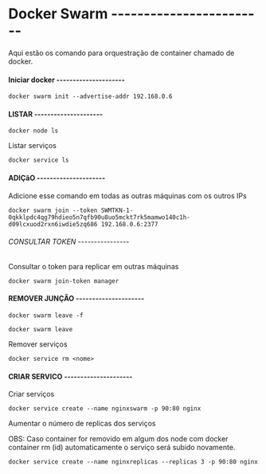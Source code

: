 # Docker Swarm ------------------------

Aqui estão os comando para orquestração
de container chamado de docker.

#### Iniciar docker ---------------------

```` shell
docker swarm init --advertise-addr 192.168.0.6

````


#### LISTAR ---------------------

```` shell
docker node ls

````
Listar serviços

```` shell
docker service ls

````


#### ADIÇãO ---------------------

Adicione esse comando em todas as 
outras máquinas com os outros IPs

```` shell
docker swarm join --token SWMTKN-1-0qkklpdc4qg79hdieo5n7qfb90u8uo5mckt7rk5mamwo140c1h-d09lcxuod2rxn6iwdie5zq686 192.168.0.6:2377
````

###### CONSULTAR TOKEN ----------------

Consultar o token para replicar em outras máquinas

```` shell
docker swarm join-token manager
````
#### REMOVER JUNÇÂO ---------------------

```` shell
docker swarm leave -f

docker swarm leave

````
Remover serviços 


```` shell
docker service rm <nome>

````

#### CRIAR SERVICO ---------------------

Criar serviços

```` shell
docker service create --name nginxswarm -p 90:80 nginx

````
Aumentar o número de replicas dos serviços

OBS: Caso container for removido em algum
dos node com docker container rm (id)
automaticamente o serviço será 
subido novamente.

```` shell
docker service create --name nginxreplicas --replicas 3 -p 90:80 nginx

````




